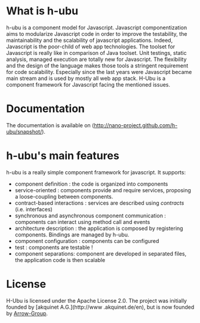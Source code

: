 What is h-ubu
=============
h-ubu is a component model for Javascript. Javascript componentization aims to modularize Javascript code in order to
improve the testability, the maintainability and the scalability of javascript applications. Indeed, Javascript is the poor-child of web app technologies. The toolset for Javascript is really like in comparison of Java toolset. Unit testings, static analysis, managed execution are totally new for Javascript. The flexibility and the design of the language makes those tools a stringent requirement for code scalability. Especially since the last years were Javascript became main stream and is used by mostly all web app stack. H-Ubu is a component framework for Javascript facing the mentioned issues.

Documentation
=============
The documentation is available on (http://nano-project.github.com/h-ubu/snapshot/).

h-ubu's main features
=====================
h-ubu is a really simple component framework for javascript. It supports:

* component definition : the code is organized into components
* service-oriented : components provide and require services, proposing a loose-coupling between components.
* contract-based interactions : services are described using _contracts_ (i.e. interfaces)
* synchronous and asynchronous component communication : components can interact using method call and events
* architecture description : the application is composed by registering components. Bindings are managed by h-ubu.
* component configuration : components can be configured
* test : components are testable !
* component separations: component are developed in separated files, the application code is then scalable

License
=======
H-Ubu is licensed under the Apache License 2.0. The project was initially founded by [akquinet A.G.](http://www
.akquinet.de/en), but is now founded by [Arrow-Group](http://arrow-group.eu).

